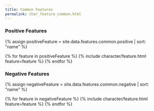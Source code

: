 ```yaml
---
title: Common Features
permalink: char_feature_common.html
---
```


### Positive Features
{% assign positiveFeature = site.data.features.common.positive | sort: "name" %}

{% for feature in positiveFeature %}
{% include character/feature.html feature=feature %}
{% endfor %}


### Negative Features

{% assign negativeFeature = site.data.features.common.negative | sort: "name" %}

{% for feature in negativeFeature %}
{% include character/feature.html feature=feature %}
{% endfor %}